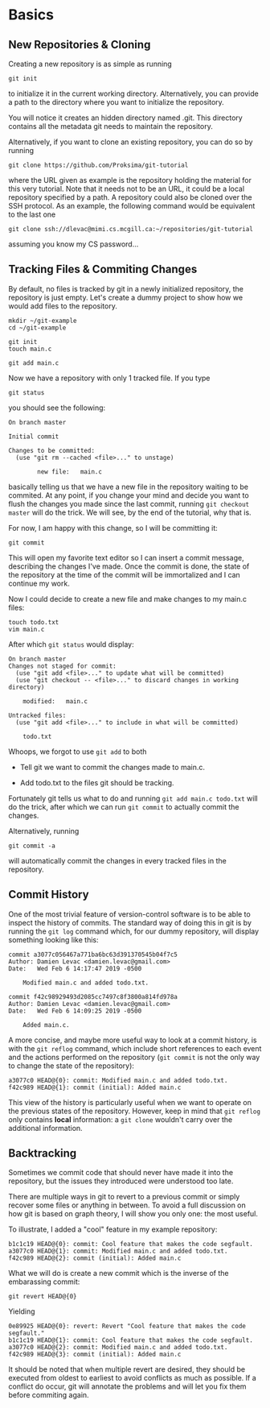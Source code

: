# Basics

## New Repositories & Cloning

Creating a new repository is as simple as running

	git init

to initialize it in the current working directory. Alternatively, you can
provide a path to the directory where you want to initialize the repository.

You will notice it creates an hidden directory named .git. This directory
contains all the metadata git needs to maintain the repository.

Alternatively, if you want to clone an existing repository, you can do so by
running

	git clone https://github.com/Proksima/git-tutorial

where the URL given as example is the repository holding the material for this
very tutorial. Note that it needs not to be an URL, it could be a local
repository specified by a path. A repository could also be cloned over the SSH
protocol. As an example, the following command would be equivalent to the last
one

	git clone ssh://dlevac@mimi.cs.mcgill.ca:~/repositories/git-tutorial

assuming you know my CS password...

## Tracking Files & Commiting Changes

By default, no files is tracked by git in a newly initialized repository, the
repository is just empty. Let's create a dummy project to show how we would add
files to the repository.

	mkdir ~/git-example
	cd ~/git-example

	git init
	touch main.c

	git add main.c

Now we have a repository with only 1 tracked file. If you type

	git status

you should see the following:

	On branch master

	Initial commit

	Changes to be committed:
  	  (use "git rm --cached <file>..." to unstage)

	        new file:   main.c

basically telling us that we have a new file in the repository waiting to be
commited. At any point, if you change your mind and decide you want to flush the
changes you made since the last commit, running `git checkout master` will do
the trick. We will see, by the end of the tutorial, why that is.

For now, I am happy with this change, so I will be committing it:

	git commit

This will open my favorite text editor so I can insert a commit message,
describing the changes I've made. Once the commit is done, the state of the
repository at the time of the commit will be immortalized and I can continue
my work.

Now I could decide to create a new file and make changes to my main.c files:

	touch todo.txt
	vim main.c

After which `git status` would display:

	On branch master
	Changes not staged for commit:
  	  (use "git add <file>..." to update what will be committed)
  	  (use "git checkout -- <file>..." to discard changes in working directory)

		modified:   main.c

	Untracked files:
  	  (use "git add <file>..." to include in what will be committed)

		todo.txt

Whoops, we forgot to use `git add` to both

* Tell git we want to commit the changes made to main.c.

* Add todo.txt to the files git should be tracking.

Fortunately git tells us what to do and running `git add main.c todo.txt` will
do the trick, after which we can run `git commit` to actually commit the
changes.

Alternatively, running

	git commit -a

will automatically commit the changes in every tracked files in the repository.

## Commit History

One of the most trivial feature of version-control software is to be able to
inspect the history of commits. The standard way of doing this in git is by
running the `git log` command which, for our dummy repository, will display
something looking like this:

	commit a3077c056467a771ba6bc63d391370545b04f7c5
	Author: Damien Levac <damien.levac@gmail.com>
	Date:   Wed Feb 6 14:17:47 2019 -0500

	    Modified main.c and added todo.txt.

	commit f42c98929493d2085cc7497c8f3800a814fd978a
	Author: Damien Levac <damien.levac@gmail.com>
	Date:   Wed Feb 6 14:09:25 2019 -0500

	    Added main.c.

A more concise, and maybe more useful way to look at a commit history, is with
the `git reflog` command, which include short references to each event and the
actions performed on the repository (`git commit` is not the only way to change
the state of the repository):

	a3077c0 HEAD@{0}: commit: Modified main.c and added todo.txt.
	f42c989 HEAD@{1}: commit (initial): Added main.c

This view of the history is particularly useful when we want to operate on the
previous states of the repository. However, keep in mind that `git reflog` only
contains **local** information: a `git clone` wouldn't carry over the additional
information.

## Backtracking

Sometimes we commit code that should never have made it into the repository, but
the issues they introduced were understood too late.

There are multiple ways in git to revert to a previous commit or simply recover
some files or anything in between. To avoid a full discussion on how git is
based on graph theory, I will show you only one: the most useful.

To illustrate, I added a "cool" feature in my example repository:

	b1c1c19 HEAD@{0}: commit: Cool feature that makes the code segfault.
	a3077c0 HEAD@{1}: commit: Modified main.c and added todo.txt.
	f42c989 HEAD@{2}: commit (initial): Added main.c

What we will do is create a new commit which is the inverse of the embarassing
commit:

	git revert HEAD@{0}

Yielding

	0e89925 HEAD@{0}: revert: Revert "Cool feature that makes the code segfault."
	b1c1c19 HEAD@{1}: commit: Cool feature that makes the code segfault.
	a3077c0 HEAD@{2}: commit: Modified main.c and added todo.txt.
	f42c989 HEAD@{3}: commit (initial): Added main.c

It should be noted that when multiple revert are desired, they should be
executed from oldest to earliest to avoid conflicts as much as possible. If a
conflict do occur, git will annotate the problems and will let you fix them
before commiting again.

